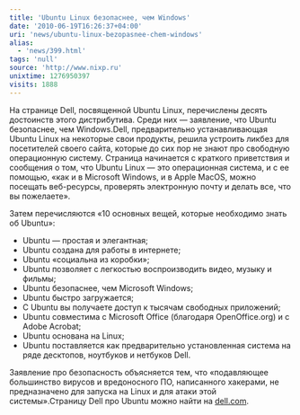 ```yaml
---
title: 'Ubuntu Linux безопаснее, чем Windows'
date: '2010-06-19T16:26:37+04:00'
uri: 'news/ubuntu-linux-bezopasnee-chem-windows'
alias: 
  - 'news/399.html'
tags: 'null'
source: 'http://www.nixp.ru'
unixtime: 1276950397
visits: 1888
---
```

На странице Dell, посвященной Ubuntu Linux, перечислены десять достоинств этого дистрибутива. Среди них — заявление, что Ubuntu безопаснее, чем Windows.Dell, предварительно устанавливающая Ubuntu Linux на некоторые свои продукты, решила устроить ликбез для посетителей своего сайта, которые до сих пор не знают про свободную операционную систему. Страница начинается с краткого приветствия и сообщения о том, что Ubuntu Linux — это операционная система, и с ее помощью, «как и в Microsoft Windows, и в Apple MacOS, можно посещать веб-ресурсы, проверять электронную почту и делать все, что вы пожелаете».

Затем перечисляются «10 основных вещей, которые необходимо знать об Ubuntu»:

*   Ubuntu — простая и элегантная;
*   Ubuntu создана для работы в интернете;
*   Ubuntu «социальна из коробки»;
*   Ubuntu позволяет с легкостью воспроизводить видео, музыку и фильмы;
*   Ubuntu безопаснее, чем Microsoft Windows;
*   Ubuntu быстро загружается;
*   С Ubuntu вы получаете доступ к тысячам свободных приложений;
*   Ubuntu совместима с Microsoft Office (благодаря OpenOffice.org) и с Adobe Acrobat;
*   Ubuntu основана на Linux;
*   Ubuntu поставляется как предварительно установленная система на ряде десктопов, ноутбуков и нетбуков Dell.

Заявление про безопасность объясняется тем, что «подавляющее большинство вирусов и вредоносного ПО, написанного хакерами, не предназначено для запуска на Linux и для атаки этой системы».Страницу Dell про Ubuntu можно найти на [dell.com](http://www.dell.com/content/topics/segtopic.aspx/ubuntu?c=us&cs=19&l=en&s=dhs&%7Eck=anavml).
